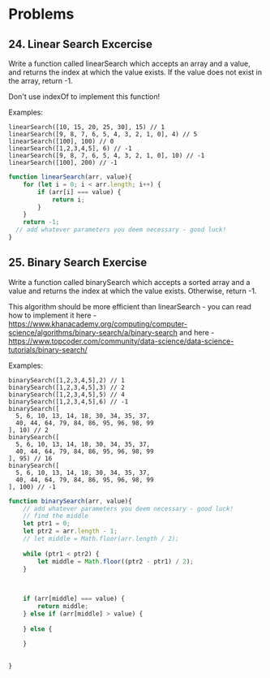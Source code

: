 # Problems

## 24. Linear Search Excercise
Write a function called linearSearch which accepts an array and a value, and returns the index at which the value exists. If the value does not exist in the array, return -1.

Don't use indexOf to implement this function!

Examples:

    linearSearch([10, 15, 20, 25, 30], 15) // 1
    linearSearch([9, 8, 7, 6, 5, 4, 3, 2, 1, 0], 4) // 5
    linearSearch([100], 100) // 0
    linearSearch([1,2,3,4,5], 6) // -1
    linearSearch([9, 8, 7, 6, 5, 4, 3, 2, 1, 0], 10) // -1
    linearSearch([100], 200) // -1

``` js
function linearSearch(arr, value){
    for (let i = 0; i < arr.length; i++) {
        if (arr[i] === value) {
            return i;
        }
    }
    return -1;
  // add whatever parameters you deem necessary - good luck!
}
```

## 25. Binary Search Exercise

Write a function called binarySearch which accepts a sorted array and a value and returns the index at which the value exists. Otherwise, return -1.

This algorithm should be more efficient than linearSearch - you can read how to implement it here - https://www.khanacademy.org/computing/computer-science/algorithms/binary-search/a/binary-search and here - https://www.topcoder.com/community/data-science/data-science-tutorials/binary-search/

Examples:

    binarySearch([1,2,3,4,5],2) // 1
    binarySearch([1,2,3,4,5],3) // 2
    binarySearch([1,2,3,4,5],5) // 4
    binarySearch([1,2,3,4,5],6) // -1
    binarySearch([
      5, 6, 10, 13, 14, 18, 30, 34, 35, 37, 
      40, 44, 64, 79, 84, 86, 95, 96, 98, 99
    ], 10) // 2
    binarySearch([
      5, 6, 10, 13, 14, 18, 30, 34, 35, 37, 
      40, 44, 64, 79, 84, 86, 95, 96, 98, 99
    ], 95) // 16
    binarySearch([
      5, 6, 10, 13, 14, 18, 30, 34, 35, 37, 
      40, 44, 64, 79, 84, 86, 95, 96, 98, 99
    ], 100) // -1

``` js
function binarySearch(arr, value){
    // add whatever parameters you deem necessary - good luck!
    // find the middle
    let ptr1 = 0;
    let ptr2 = arr.length - 1;
    // let middle = Math.floor(arr.length / 2);
    
    while (ptr1 < ptr2) {
        let middle = Math.floor((ptr2 - ptr1) / 2);
    }
    

    
    if (arr[middle] === value) {
        return middle;
    } else if (arr[middle] > value) {
        
    } else {
        
    }
    

}
```

